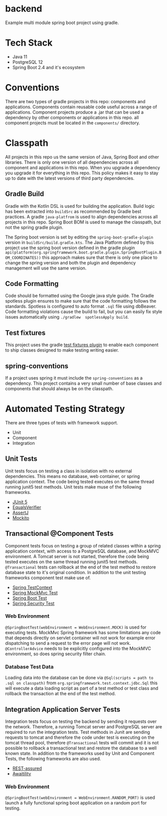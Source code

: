 # backend

Example multi module spring boot project using gradle. 

# Tech Stack 

* Java 11 
* PostgreSQL 12
* Spring Boot 2.4 and it's ecosystem


# Conventions  

There are two types of gradle projects in this repo: components and applications. Components contain
reusable code useful across a range of applications. Component projects produce a .jar that can 
be used a dependency by other components or applications in this repo. all component projects 
must be located in the `components/` directory. 

# Classpath

All projects in this repo us the same version of Java, Spring Boot and other libraries. There is 
only one version of all dependencies across all component and applications in this repo. When you
upgrade a dependency you upgrade it for everything in this repo. This policy makes it easy to 
stay up to date with the latest versions of third party dependencies. 

## Gradle Build

Gradle with the Kotlin DSL is used for building the application. Build logic has been 
extracted into `buildSrc` as recommended by Gradle best practices. A gradle `java-platfrom` 
is used to align dependencies across all projects in this repo. Spring Boot BOM is used to manage
the classpath, but not the spring gradle plugin. 

The Spring boot version is set by editing the `spring-boot-gradle-plugin` version in
`buildSrc/build.gradle.kts`. The Java Platform defined by this project use the spring 
boot version defined in the gradle plugin 
`api(platform(org.springframework.boot.gradle.plugin.SpringBootPlugin.BOM_COORDINATES))` 
this approach makes sure that there is only one place to change the spring version and both
the plugin and dependency management will use the same version. 

## Code Formatting 

Code should be formatted using the Google java style guide. The Gradle spotless plugin ensures 
to make sure that the code formatting follows the standards. Spotless is configured to auto format
`.sql` file using dbBeaver. Code formatting violations cause the build to fail, but you can 
easily fix style issues automatically using `./gradlew  spotlessApply build`.

## Test fixtures 

This project uses the gradle [test fixtures plugin](https://docs.gradle.org/current/userguide/java_testing.html#sec:java_test_fixtures)
to enable each component to ship classes designed to make testing writing easier. 

## spring-conventions

If a project uses spring it must include the `spring-conventions` as a dependency. This project
contains a very small number of base classes and components that should always be on the classpath.
 
# Automated Testing Strategy

There are three types of tests with framework support. 
* Unit 
* Component 
* Integration 

## Unit Tests

Unit tests focus on testing a class in isolation with no external dependencies. This means no 
database, web container, or spring application context. The code being tested executes on the same 
thread running junit5 test methods. Unit tests make muse of the following frameworks. 

* [JUnit 5](https://junit.org/junit5/)
* [EqualsVerifier](https://jqno.nl/equalsverifier/)
* [AssertJ](https://joel-costigliola.github.io/assertj/index.html)
* [Mockito](https://site.mockito.org/)

## Transactional @Component Tests 

Component tests focus on testing a group of related classes within a spring application context,
with access to a PostgreSQL database, and MockMVC environment. A Tomcat server is not started, 
therefore the code being tested executes on the same thread running junit5 test methods. 
`@Transactional` tests can rollback at the end of the test method to restore database state to 
it's original condition. In addition to the unit testing frameworks component test make use of.

* [Spring TestContext](https://docs.spring.io/spring-framework/docs/current/spring-framework-reference/testing.html#testcontext-framework)
* [Spring MockMvc Test](https://docs.spring.io/spring-framework/docs/current/spring-framework-reference/testing.html#spring-mvc-test-framework)
* [Spring Boot Test](https://docs.spring.io/spring-boot/docs/1.5.2.RELEASE/reference/html/boot-features-testing.html)
* [Spring Security Test](https://docs.spring.io/spring-security/site/docs/5.3.0.RELEASE/reference/html5/#test-mockmvc)

### Web Environment 

`@SpringBootTest(webEnvironment = WebEnvironment.MOCK)` is used for executing tests. MockMvc Spring 
framework has some limitations any code that depends directly on servlet container will not work
for example error dispatching to send a request to the error page will not work. `@ControllerAdvice`
needs to be explicitly configured into the MockMVC environment, so does spring security filter
chain. 

### Database Test Data 

Loading data into the database can be done via `@Sql(scripts = path to .sql on classpath)` from
`org.springframework.test.context.jdbc.Sql` this will execute a data loading script as part of 
a test method or test class and rollback the transaction at the end of the test method. 

## Integration Application Server Tests

Integration tests focus on testing the backend by sending it requests over the network. Therefore,
a running Tomcat server and PostgreSQL server are required to run the integration tests. Test
methods in Junit are sending requests to tomcat and therefore the code under test is executing 
on the tomcat thread pool, therefore `@Transactional` tests will commit and it is not possible
to rollback a transactional test and restore the database to a well known state. In addition to 
the frameworks used by Unit and Component Tests, the following frameworks are also used.

* [REST-assured](http://rest-assured.io/)
* [Awaitility](https://github.com/awaitility/awaitility)


### Web Environment

`@SpringBootTest(webEnvironment = WebEnvironment.RANDOM_PORT)` is used launch a fully functional
spring boot application on a random port for testing.


 


